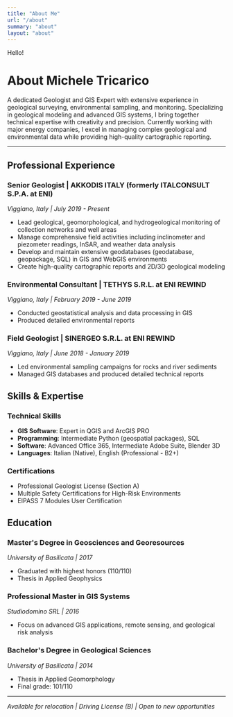 ```yaml
---
title: "About Me"
url: "/about"
summary: "about"
layout: "about"
---
```


Hello! 

# About Michele Tricarico

A dedicated Geologist and GIS Expert with extensive experience in geological surveying, environmental sampling, and monitoring. Specializing in geological modeling and advanced GIS systems, I bring together technical expertise with creativity and precision. Currently working with major energy companies, I excel in managing complex geological and environmental data while providing high-quality cartographic reporting.

---

## Professional Experience

### Senior Geologist | AKKODIS ITALY (formerly ITALCONSULT S.P.A. at ENI)
*Viggiano, Italy | July 2019 - Present*
- Lead geological, geomorphological, and hydrogeological monitoring of collection networks and well areas
- Manage comprehensive field activities including inclinometer and piezometer readings, InSAR, and weather data analysis
- Develop and maintain extensive geodatabases (geodatabase, geopackage, SQL) in GIS and WebGIS environments
- Create high-quality cartographic reports and 2D/3D geological modeling

### Environmental Consultant | TETHYS S.R.L. at ENI REWIND
*Viggiano, Italy | February 2019 - June 2019*
- Conducted geostatistical analysis and data processing in GIS
- Produced detailed environmental reports

### Field Geologist | SINERGEO S.R.L. at ENI REWIND
*Viggiano, Italy | June 2018 - January 2019*
- Led environmental sampling campaigns for rocks and river sediments
- Managed GIS databases and produced detailed technical reports

## Skills & Expertise

### Technical Skills
- **GIS Software**: Expert in QGIS and ArcGIS PRO
- **Programming**: Intermediate Python (geospatial packages), SQL
- **Software**: Advanced Office 365, Intermediate Adobe Suite, Blender 3D
- **Languages**: Italian (Native), English (Professional - B2+)

### Certifications
- Professional Geologist License (Section A)
- Multiple Safety Certifications for High-Risk Environments
- EIPASS 7 Modules User Certification

## Education

### Master's Degree in Geosciences and Georesources
*University of Basilicata | 2017*
- Graduated with highest honors (110/110)
- Thesis in Applied Geophysics

### Professional Master in GIS Systems
*Studiodomino SRL | 2016*
- Focus on advanced GIS applications, remote sensing, and geological risk analysis

### Bachelor's Degree in Geological Sciences
*University of Basilicata | 2014*
- Thesis in Applied Geomorphology
- Final grade: 101/110

---

*Available for relocation | Driving License (B) | Open to new opportunities*